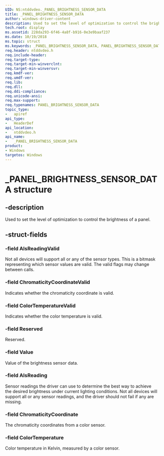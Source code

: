 ```yaml
---
UID: NS:ntddvdeo._PANEL_BRIGHTNESS_SENSOR_DATA
title: _PANEL_BRIGHTNESS_SENSOR_DATA
author: windows-driver-content
description: Used to set the level of optimization to control the brightness of a panel.
tech.root: display
ms.assetid: 228da293-6f46-4a8f-b916-0e3e9baaf237
ms.date: 10/19/2018
ms.topic: struct
ms.keywords: _PANEL_BRIGHTNESS_SENSOR_DATA, PANEL_BRIGHTNESS_SENSOR_DATA,
req.header: ntddvdeo.h
req.include-header:
req.target-type:
req.target-min-winverclnt:
req.target-min-winversvr:
req.kmdf-ver:
req.umdf-ver:
req.lib:
req.dll:
req.ddi-compliance:
req.unicode-ansi:
req.max-support:
req.typenames: PANEL_BRIGHTNESS_SENSOR_DATA
topic_type:
-	apiref
api_type:
-	HeaderDef
api_location:
-	ntddvdeo.h
api_name:
-	_PANEL_BRIGHTNESS_SENSOR_DATA
product: 
- Windows
targetos: Windows
---
```


# _PANEL_BRIGHTNESS_SENSOR_DATA structure

## -description

Used to set the level of optimization to control the brightness of a panel.

## -struct-fields

### -field AlsReadingValid

Not all devices will support all or any of the sensor types. This is a bitmask representing which sensor values are valid. The valid flags may change between calls.

### -field ChromaticityCoordinateValid

Indicates whether the chromaticity coordinate is valid.

### -field ColorTemperatureValid

Indicates whether the color temperature is valid.

### -field Reserved

Reserved.

### -field Value

Value of the brightness sensor data.

### -field AlsReading

Sensor readings the driver can use to determine the best way to achieve the desired brightness under current lighting conditions. Not all devices will support all or any sensor readings, and the driver should not fail if any are missing.

### -field ChromaticityCoordinate

The chromaticity coordinates from a color sensor.

### -field ColorTemperature

Color temperature in Kelvin, measured by a color sensor.

